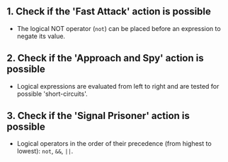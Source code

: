 ## 1. Check if the 'Fast Attack' action is possible

- The logical NOT operator (`not`) can be placed before an expression to negate its value.

## 2. Check if the 'Approach and Spy' action is possible

- Logical expressions are evaluated from left to right and are tested for possible 'short-circuits'.

## 3. Check if the 'Signal Prisoner' action is possible

- Logical operators in the order of their precedence (from highest to lowest): `not`, `&&`, `||`.
